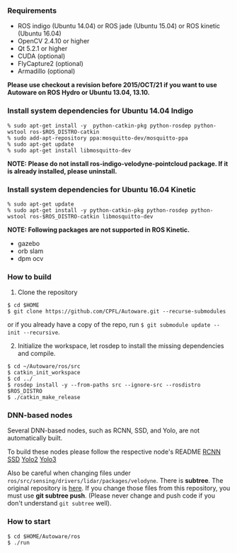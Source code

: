 ### Requirements

- ROS indigo (Ubuntu 14.04) or ROS jade (Ubuntu 15.04) or ROS kinetic (Ubuntu 16.04)
- OpenCV 2.4.10 or higher
- Qt 5.2.1 or higher
- CUDA (optional)
- FlyCapture2 (optional)
- Armadillo (optional)

**Please use checkout a revision before 2015/OCT/21 if you want to use Autoware on ROS Hydro or Ubuntu 13.04, 13.10.**

### Install system dependencies for Ubuntu 14.04 Indigo

```
% sudo apt-get install -y  python-catkin-pkg python-rosdep python-wstool ros-$ROS_DISTRO-catkin
% sudo add-apt-repository ppa:mosquitto-dev/mosquitto-ppa
% sudo apt-get update
% sudo apt-get install libmosquitto-dev
```

**NOTE: Please do not install ros-indigo-velodyne-pointcloud package. If it is already installed, please uninstall.**

### Install system dependencies for Ubuntu 16.04 Kinetic
```
% sudo apt-get update
% sudo apt-get install -y python-catkin-pkg python-rosdep python-wstool ros-$ROS_DISTRO-catkin libmosquitto-dev
```

**NOTE: Following packages are not supported in ROS Kinetic.**
- gazebo
- orb slam
- dpm ocv

### How to build

1. Clone the repository

```
$ cd $HOME
$ git clone https://github.com/CPFL/Autoware.git --recurse-submodules
```
or if you already have a copy of the repo, run `$ git submodule update --init --recursive`.

2. Initialize the workspace, let rosdep to install the missing dependencies and compile.
 
```
$ cd ~/Autoware/ros/src
$ catkin_init_workspace
$ cd ../
$ rosdep install -y --from-paths src --ignore-src --rosdistro $ROS_DISTRO
$ ./catkin_make_release
```

### DNN-based nodes

Several DNN-based nodes, such as RCNN, SSD, and Yolo, are not automatically built.

To build these nodes please follow the respective node's README
[RCNN](ros/src/computing/perception/detection/lib/image/librcnn/README.md)
[SSD](ros/src/computing/perception/detection/vision_detector/packages/vision_ssd_detect/README.md)
[Yolo2](ros/src/computing/perception/detection/packages/cv_tracker/nodes/yolo2/README.md)
[Yolo3](ros/src/computing/perception/detection/packages/yolo3_detector/README.md)

Also be careful when changing files under `ros/src/sensing/drivers/lidar/packages/velodyne`. There is **subtree**.
The original repository is [here](https://github.com/CPFL/velodyne). If you change those files from this
repository, you must use **git subtree push**. (Please never change and push code if you don't understand
`git subtree` well).

### How to start

```
$ cd $HOME/Autoware/ros
$ ./run
```